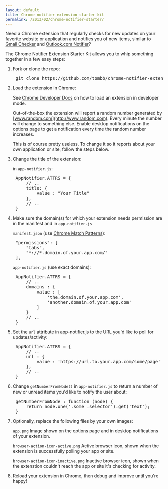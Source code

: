 ```yaml
---
layout: default
title: Chrome notifier extension starter kit
permalink: /2013/02/chrome-notifier-starter/
---
```


Need a Chrome extension that regularly checks for new updates on your
favorite website or application and notifies you of new items,
similar to [Gmail Checker](https://chrome.google.com/webstore/detail/google-mail-checker/mihcahmgecmbnbcchbopgniflfhgnkff) and [Outlook.com
Notifier](https://chrome.google.com/webstore/detail/outlookcom-notifier/mkmomflkhdooajekmffpilpoenndjppk)?

The Chrome Notifier Extension Starter Kit allows you to whip something 
together in a few easy steps:

1. Fork or clone the repo:

   <pre>
	git clone https://github.com/tombb/chrome-notifier-extension-starter.git
   </pre>

2. Load the extension in Chrome:

   See [Chrome Developer Docs](https://developer.chrome.com/extensions/getstarted.html#load)
   on how to load an extension in developer mode.
   
   Out-of-the-box the extension will report a random number generated by
   [www.random.com](http://www.random.com). Every minute the number will
   change to something else. Enable desktop notifications  on the options page
   to get a notification every time the random number increases.
   
   This is of course pretty useless. To change it so it reports about your
   own application or site, follow the steps below.
   
3. Change the title of the extension:

   in `app-notifier.js`:
   
   <pre>
	AppNotifier.ATTRS = {
		// ..
		title: {
			value : "Your Title"
		},
		// ..
	}
   </pre>

   
4. Make sure the domain(s) for which your extension needs permission are in 
   the manifest and in `app-notifier.js`

   `manifest.json` (use [Chrome Match Patterns](https://developer.chrome.com/extensions/match_patterns.html)):

   <pre>
	"permissions": [
		"tabs",
		"*://*.domain.of.your.app.com/"
	],
   </pre>

   `app-notifier.js` (use exact domains):

   <pre>
	AppNotifier.ATTRS = {
		// ..
		domains : {
			value : [
				'the.domain.of.your.app.com',
				'another.domain.of.your.app.com'
			]
		}
		// ..
	}
   </pre>

5. Set the `url` attribute in app-notifier.js to the URL you'd like to poll
   for updates/activity:
   
   <pre>
	AppNotifier.ATTRS = {
		// ..
		url : {
			value : 'https://url.to.your.app.com/some/page'
		},
		// ..
	}
   </pre>

6. Change `getNumberFromNode()` in `app-notifier.js` to return a number of new
   or unread items you'd like to notify the user about:

   <pre>
	getNumberFromNode : function (node) {
		return node.one('.some .selector').get('text');
	}
   </pre>

7. Optionally, replace the following files by your own images:

   `app.png`
   Image shown on the options page and in desktop notifications of your
   extension.

   `browser-action-icon-active.png`
   Active browser icon, shown when the extension is successfully polling your
   app or site.
   
   `browser-action-icon-inactive.png`
    Inactive browser icon, shown when the extenstion couldn't reach the app 
    or site it's checking for activity.
    
8. Reload your extension in Chrome, then debug and improve until you're happy!